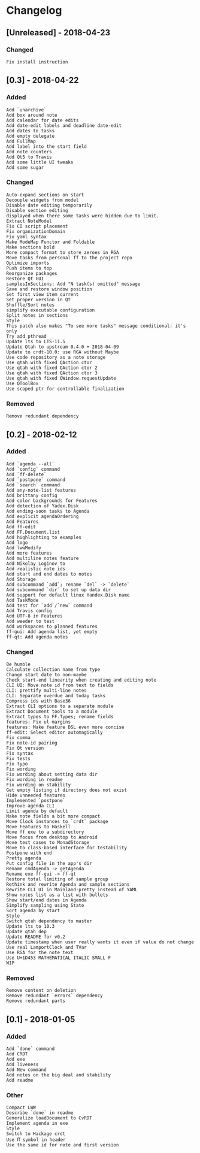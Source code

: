 # Changelog

## [Unreleased] - 2018-04-23
### Changed
    Fix install instruction

## [0.3] - 2018-04-22
### Added
    Add `unarchive`
    Add box around note
    Add calendar for date edits
    Add date-edit labels and deadline date-edit
    Add dates to tasks
    Add empty delegate
    Add FullMap
    Add label into the start field
    Add note counters
    Add Qt5 to Travis
    Add some little UI tweaks
    Add some sugar

### Changed
    Auto-expand sections on start
    Decouple widgets from model
    Disable date editing temporarily
    Disable section editing
    displayed when there some tasks were hidden due to limit.
    Extract NoteModel
    Fix CI script placement
    Fix organizationDomain
    Fix yaml syntax
    Make ModeMap Functor and Foldable
    Make sections bold
    More compact format to store zeroes in RGA
    Move tasks from personal ff to the project repo
    Optimize imports
    Push items to top
    Reorganize packages
    Restore Qt GUI
    samplesInSections: Add "N task(s) omitted" message
    Save and restore window position
    Set first view item current
    Set proper version in Qt
    Shuffle/Sort notes
    simplify executable configuration
    Split notes in sections
    Style
    This patch also makes "To see more tasks" message conditional: it's only
    Try add pthread
    Update lts to LTS-11.5
    Update Qtah to upstream 0.4.0 + 2018-04-09
    Update to crdt-10.0: use RGA without Maybe
    Use code repository as a note storage
    Use qtah with fixed QAction ctor
    Use qtah with fixed QAction ctor 2
    Use qtah with fixed QAction ctor 3
    Use qtah with fixed QWindow.requestUpdate
    Use QToolBox
    Use scoped ptr for controllable finalization

### Removed
    Remove redundant dependency

## [0.2] - 2018-02-12
### Added
    Add `agenda --all`
    Add `config` command
    Add `ff-delete`
    Add `postpone` command
    Add `search` command
    Add any-note-list features
    Add brittany config
    Add color backgrounds for Features
    Add detection of Yadex.Disk
    Add ending-soon tasks to Agenda
    Add explicit agendaOrdering
    Add Features
    Add ff-edit
    Add FF.Document.list
    Add highlighting to examples
    Add logo
    Add lwwModify
    Add more features
    Add multiline notes feature
    Add Nikolay Loginov to 
    Add realistic note ids
    Add start and end dates to notes
    Add Storage
    Add subcommand `add`; rename `del` -> `delete`
    Add subcommand `dir` to set up data dir
    Add support for default linux Yandex.Disk name
    Add TaskMode
    Add test for `add`/`new` command
    Add Travis config
    Add UTF-8 in Features
    Add weeder to test
    Add workspaces to planned features
    ff-gui: Add agenda list, yet empty
    ff-qt: Add agenda notes

### Changed
    Be humble
    Calculate collection name from type
    Change start date to non-maybe
    Check start-end linearity when creating and editing note
    CLI UI: Move note id from text to fields
    CLI: prettify multi-line notes
    CLI: Separate overdue and today tasks
    Compress ids with Base36
    Extract CLI options to a separate module
    Extract Document tools to a module
    Extract types to FF.Types; rename fields
    features: Fix ul margins
    features: Make feature DSL even more concise
    ff-edit: Select editor automagically
    Fix comma
    Fix note-id pairing
    Fix Qt version
    Fix syntax
    Fix tests
    Fix typo
    Fix wording
    Fix wording about setting data dir
    Fix wording in readme
    Fix wording on stability
    Get empty listing if directory does not exist
    Hide unneeded features
    Implemented `postpone`
    Improve agenda CLI
    Limit agenda by default
    Make note fields a bit more compact
    Move Clock instances to `crdt` package
    Move Features to Haskell
    Move ff exe to a subdirectory
    Move focus from desktop to Android
    Move test cases to MonadStorage
    Move to class-based interface for testability
    Postpone with end
    Pretty agenda
    Put config file in the app's dir
    Rename cmdAgenda -> getAgenda
    Rename exe ff-gui -> ff-qt
    Restore total limiting of sample group
    Rethink and rewrite Agenda and sample sections
    Rewrite CLI UI in Mainland-pretty instead of YAML
    Show notes list as a list with bullets
    Show start/end dates in Agenda
    Simplify sampling using State
    Sort agenda by start
    Style
    Switch qtah dependency to master
    Update lts to 10.3
    Update qtah dep
    Update README for v0.2
    Update timestamp when user really wants it even if value do not change
    Use real LamportClock and TVar
    Use RGA for the note text
    Use U+1D453 MATHEMATICAL ITALIC SMALL F
    WIP

### Removed
    Remove content on deletion
    Remove redundant `errors` dependency
    Remove redundant parts
    
## [0.1] - 2018-01-05
### Added
    Add `done` command
    Add CRDT
    Add exe
    Add liveness
    Add New command
    Add notes on the big deal and stability
    Add readme

### Other
    Compact LWW
    Describe `done` in readme
    Generalize loadDocument to CvRDT
    Implement agenda in exe
    Style
    Switch to Hackage crdt
    Use ﬀ symbol in header
    Use the same id for note and first version
